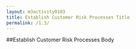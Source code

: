 ```yaml
---
layout: m3activity0103
title: Establish Customer Risk Processes Title
permalink: /1.3/
---
```

##Establish Customer Risk Processes Body
